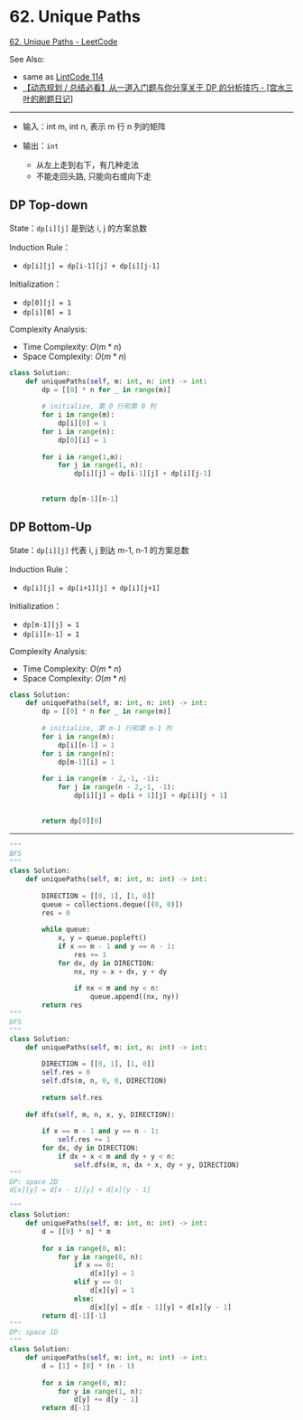# **62. Unique Paths**

[62. Unique Paths - LeetCode](https://leetcode.com/problems/unique-paths/)

See Also:

- same as [LintCode 114](https://www.lintcode.com/problem/114/)
- [【动态规划 / 总结必看】从一道入门题与你分享关于 DP 的分析技巧 -  [宫水三叶的刷题日记]](https://mp.weixin.qq.com/s?__biz=MzU4NDE3MTEyMA==&mid=2247485037&idx=1&sn=d6d52c48600e655161e84f25d3402514&chksm=fd9cad72caeb2464e1d8adcd991ec178001472a6c6ddc02a1764bc74ea27a97f71fddbce9975&scene=178&cur_album_id=1773144264147812354#rd)
---
- 输入：int m, int n, 表示 m 行 n 列的矩阵

- 输出：`int`

  - 从左上走到右下，有几种走法
  - 不能走回头路, 只能向右或向下走

## DP Top-down

State：`dp[i][j]` 是到达 i, j 的方案总数

Induction Rule：

- `dp[i][j] = dp[i-1][j] + dp[i][j-1]`

Initialization：

- `dp[0][j] = 1`
- `dp[i][0] = 1`

Complexity Analysis:

- Time Complexity: $O(m*n)$
- Space Complexity: $O(m*n)$

```python
class Solution:
    def uniquePaths(self, m: int, n: int) -> int:
        dp = [[0] * n for _ in range(m)]
        
        # initialize, 第 0 行和第 0 列
        for i in range(m):
            dp[i][0] = 1
        for i in range(n):
            dp[0][i] = 1
        
        for i in range(1,m):
            for j in range(1, n):
                dp[i][j] = dp[i-1][j] + dp[i][j-1]
        
        
        return dp[m-1][n-1]
```


## DP Bottom-Up

State：`dp[i][j]` 代表 i, j 到达 m-1, n-1 的方案总数

Induction Rule：

- `dp[i][j] = dp[i+1][j] + dp[i][j+1]`

Initialization：

- `dp[m-1][j] = 1`
- `dp[i][n-1] = 1`

Complexity Analysis:

- Time Complexity: $O(m*n)$
- Space Complexity: $O(m*n)$

```python
class Solution:
    def uniquePaths(self, m: int, n: int) -> int:
        dp = [[0] * n for _ in range(m)]
        
        # initialize, 第 m-1 行和第 m-1 列
        for i in range(m):
            dp[i][n-1] = 1
        for i in range(n):
            dp[m-1][i] = 1
        
        for i in range(m - 2,-1, -1):
            for j in range(n - 2,-1, -1):
                dp[i][j] = dp[i + 1][j] + dp[i][j + 1]
        
        
        return dp[0][0]
```

---

```python
"""
BFS 
"""
class Solution:
    def uniquePaths(self, m: int, n: int) -> int:
      
        DIRECTION = [[0, 1], [1, 0]]
        queue = collections.deque([(0, 0)])      
        res = 0
        
        while queue:
            x, y = queue.popleft()
            if x == m - 1 and y == n - 1:
                res += 1
            for dx, dy in DIRECTION:
                nx, ny = x + dx, y + dy
                
                if nx < m and ny < n:
                    queue.append((nx, ny))
        return res
"""
DFS
"""
class Solution:
    def uniquePaths(self, m: int, n: int) -> int:
      
        DIRECTION = [[0, 1], [1, 0]]
        self.res = 0
        self.dfs(m, n, 0, 0, DIRECTION)
        
        return self.res
    
    def dfs(self, m, n, x, y, DIRECTION):
        
        if x == m - 1 and y == n - 1:
            self.res += 1
        for dx, dy in DIRECTION:
            if dx + x < m and dy + y < n:
                self.dfs(m, n, dx + x, dy + y, DIRECTION)
"""
DP: space 2D
d[x][y] = d[x - 1][y] + d[x][y - 1]

"""
class Solution:
    def uniquePaths(self, m: int, n: int) -> int:
        d = [[0] * n] * m
            
        for x in range(0, m):
            for y in range(0, n):
                if x == 0:
                    d[x][y] = 1
                elif y == 0:
                    d[x][y] = 1
                else:
                    d[x][y] = d[x - 1][y] + d[x][y - 1]                
        return d[-1][-1]
"""
DP: space 1D
"""
class Solution:
    def uniquePaths(self, m: int, n: int) -> int:
        d = [1] + [0] * (n - 1)
            
        for x in range(0, m):
            for y in range(1, n):
                d[y] += d[y - 1]
        return d[-1]

```

